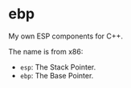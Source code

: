 # ebp

My own ESP components for C++.

The name is from x86:

* `esp`: The Stack Pointer.
* `ebp`: The Base  Pointer.
